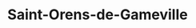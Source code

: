 ---
title: Saint-Orens-de-Gameville
url: /saint-orens-de-gameville/
latitude: 43.564
longitude: 1.522
---
